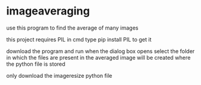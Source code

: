 # imageaveraging
use this program to find the average of many images

this project requires PIL
in cmd type pip install PIL to get it

download the program and run
when the dialog box opens select the folder in which the files are present in
the averaged image will be created where the python file is stored

only download the imageresize python file
